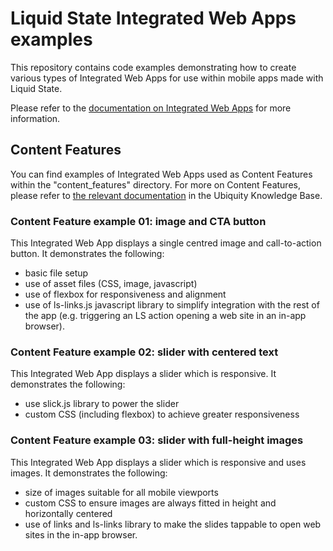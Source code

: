 # Liquid State Integrated Web Apps examples

This repository contains code examples demonstrating how to create various types of Integrated Web Apps for use within mobile apps made with Liquid State.

Please refer to the [documentation on Integrated Web Apps](https://liquidstate.atlassian.net/wiki/display/LSKB/Integrated+Web+Apps) for more information.


## Content Features

You can find examples of Integrated Web Apps used as Content Features within the "content_features" directory.
For more on Content Features, please refer to [the relevant documentation](https://liquidstate.atlassian.net/wiki/display/LSKB/Content+Features) in the Ubiquity Knowledge Base.

### Content Feature example 01: image and CTA button

This Integrated Web App displays a single centred image and call-to-action button. It demonstrates the following:

* basic file setup
* use of asset files (CSS, image, javascript)
* use of flexbox for responsiveness and alignment
* use of ls-links.js javascript library to simplify integration with the rest of the app (e.g. triggering an LS action opening a web site in an in-app browser).

### Content Feature example 02: slider with centered text

This Integrated Web App displays a slider which is responsive. It demonstrates the following:

* use slick.js library to power the slider
* custom CSS (including flexbox) to achieve greater responsiveness


### Content Feature example 03: slider with full-height images

This Integrated Web App displays a slider which is responsive and uses images.
It demonstrates the following:

* size of images suitable for all mobile viewports
* custom CSS to ensure images are always fitted in height and horizontally centered
* use of links and ls-links library to make the slides tappable to open web sites in the in-app browser. 
